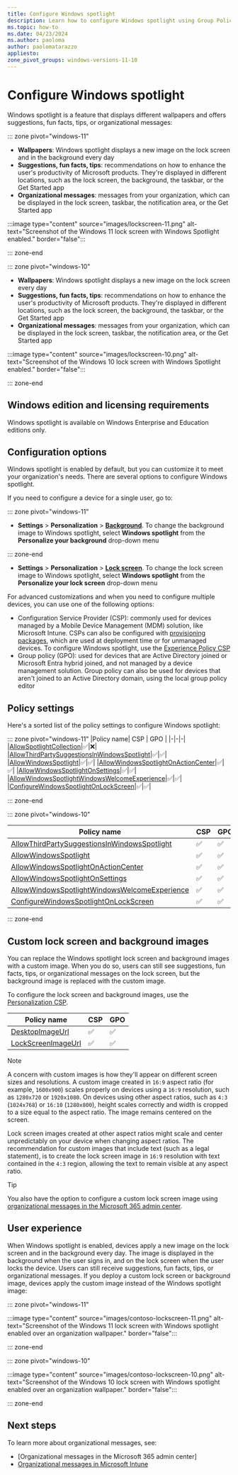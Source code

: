 ```yaml
---
title: Configure Windows spotlight
description: Learn how to configure Windows spotlight using Group Policy and mobile device management (MDM) settings.
ms.topic: how-to
ms.date: 04/23/2024
ms.author: paoloma
author: paolomatarazzo
appliesto:
zone_pivot_groups: windows-versions-11-10
---
```


# Configure Windows spotlight

Windows spotlight is a feature that displays different wallpapers and offers suggestions, fun facts, tips, or organizational messages:

::: zone pivot="windows-11"

- **Wallpapers**: Windows spotlight displays a new image on the lock screen and in the background every day
- **Suggestions, fun facts, tips**: recommendations on how to enhance the user's productivity of Microsoft products. They're displayed in different locations, such as the lock screen, the background, the taskbar, or the Get Started app
- **Organizational messages**: messages from your organization, which can be displayed in the lock screen, taskbar, the notification area, or the Get Started app

:::image type="content" source="images/lockscreen-11.png" alt-text="Screenshot of the Windows 11 lock screen with Windows Spotlight enabled." border="false":::

::: zone-end

::: zone pivot="windows-10"

- **Wallpapers**: Windows spotlight displays a new image on the lock screen every day
- **Suggestions, fun facts, tips**: recommendations on how to enhance the user's productivity of Microsoft products. They're displayed in different locations, such as the lock screen, the background, the taskbar, or the Get Started app
- **Organizational messages**: messages from your organization, which can be displayed in the lock screen, taskbar, the notification area, or the Get Started app

:::image type="content" source="images/lockscreen-10.png" alt-text="Screenshot of the Windows 10 lock screen with Windows Spotlight enabled." border="false":::

::: zone-end

## Windows edition and licensing requirements

Windows spotlight is available on Windows Enterprise and Education editions only.

## Configuration options

Windows spotlight is enabled by default, but you can customize it to meet your organization's needs. There are several options to configure Windows spotlight.

If you need to configure a device for a single user, go to:

::: zone pivot="windows-11"

- **Settings** > **Personalization** > **[Background](ms-settings:personalization-background)**. To change the background image to Windows spotlight, select **Windows spotlight** from the **Personalize your background** drop-down menu

::: zone-end

- **Settings** > **Personalization** > **[Lock screen](ms-settings:personalization-lockscreen)**. To change the lock screen image to Windows spotlight, select **Windows spotlight** from the **Personalize your lock screen** drop-down menu

For advanced customizations and when you need to configure multiple devices, you can use one of the following options:

- Configuration Service Provider (CSP): commonly used for devices managed by a Mobile Device Management (MDM) solution, like Microsoft Intune. CSPs can also be configured with [provisioning packages](../provisioning-packages/how-it-pros-can-use-configuration-service-providers.md#csps-in-windows-configuration-designer), which are used at deployment time or for unmanaged devices. To configure Windows spotlight, use the [Experience Policy CSP][CSP-1]
- Group policy (GPO): used for devices that are Active Directory joined or Microsoft Entra hybrid joined, and not managed by a device management solution. Group policy can also be used for devices that aren't joined to an Active Directory domain, using the local group policy editor

## Policy settings

Here's a sorted list of the policy settings to configure Windows spotlight:

::: zone pivot="windows-11"
|Policy name| CSP | GPO |
|-|-|-|
|[AllowSpotlightCollection](/windows/client-management/mdm/policy-csp-experience#allowspotlightcollection)|✅|❌|
|[AllowThirdPartySuggestionsInWindowsSpotlight](/windows/client-management/mdm/policy-csp-experience#allowthirdpartysuggestionsinwindowsspotlight)|✅|✅|
|[AllowWindowsSpotlight](/windows/client-management/mdm/policy-csp-experience#allowwindowsspotlight)|✅|✅|
|[AllowWindowsSpotlightOnActionCenter](/windows/client-management/mdm/policy-csp-experience#allowwindowsspotlightonactioncenter)|✅|✅|
|[AllowWindowsSpotlightOnSettings](/windows/client-management/mdm/policy-csp-experience#allowwindowsspotlightonsettings)|✅|✅|
|[AllowWindowsSpotlightWindowsWelcomeExperience](/windows/client-management/mdm/policy-csp-experience#allowwindowsspotlightwindowswelcomeexperience)|✅|✅|
|[ConfigureWindowsSpotlightOnLockScreen](/windows/client-management/mdm/policy-csp-experience#configurewindowsspotlightonlockscreen)|✅|✅|

::: zone-end

::: zone pivot="windows-10"

|Policy name| CSP | GPO |
|-|-|-|
|[AllowThirdPartySuggestionsInWindowsSpotlight](/windows/client-management/mdm/policy-csp-experience#allowthirdpartysuggestionsinwindowsspotlight)|✅|✅|
|[AllowWindowsSpotlight](/windows/client-management/mdm/policy-csp-experience#allowwindowsspotlight)|✅|✅|
|[AllowWindowsSpotlightOnActionCenter](/windows/client-management/mdm/policy-csp-experience#allowwindowsspotlightonactioncenter)|✅|✅|
|[AllowWindowsSpotlightOnSettings](/windows/client-management/mdm/policy-csp-experience#allowwindowsspotlightonsettings)|✅|✅|
|[AllowWindowsSpotlightWindowsWelcomeExperience](/windows/client-management/mdm/policy-csp-experience#allowwindowsspotlightwindowswelcomeexperience)|✅|✅|
|[ConfigureWindowsSpotlightOnLockScreen](/windows/client-management/mdm/policy-csp-experience#configurewindowsspotlightonlockscreen)|✅|✅|

::: zone-end

## Custom lock screen and background images

You can replace the Windows spotlight lock screen and background images with a custom image. When you do so, users can still see suggestions, fun facts, tips, or organizational messages on the lock screen, but the background image is replaced with the custom image.

To configure the lock screen and background images, use the [Personalization CSP][CSP-2].

|Policy name| CSP | GPO |
|-|-|-|
|[DesktopImageUrl](/windows/client-management/mdm/personalization-csp#desktopimageurl)|✅|✅|
|[LockScreenImageUrl](/windows/client-management/mdm/personalization-csp#lockscreenimageurl)|✅|✅|

>[!NOTE]
> A concern with custom images is how they'll appear on different screen sizes and resolutions. A custom image created in `16:9` aspect ratio (for example, `1600x900`) scales properly on devices using a `16:9` resolution, such as `1280x720` or `1920x1080`. On devices using other aspect ratios, such as `4:3` (`1024x768`) or `16:10` (`1280x800`), height scales correctly and width is cropped to a size equal to the aspect ratio. The image remains centered on the screen.
>
> Lock screen images created at other aspect ratios might scale and center unpredictably on your device when changing aspect ratios. The recommendation for custom images that include text (such as a legal statement), is to create the lock screen image in `16:9` resolution with text contained in the `4:3` region, allowing the text to remain visible at any aspect ratio.

> [!TIP]
> You also have the option to configure a custom lock screen image using [organizational messages in the Microsoft 365 admin center][M365-1].

## User experience

When Windows spotlight is enabled, devices apply a new image on the lock screen and in the background every day. The image is displayed in the background when the user signs in, and on the lock screen when the user locks the device. Users can still receive suggestions, fun facts, tips, or organizational messages. If you deploy a custom lock screen or background image, devices apply the custom image instead of the Windows spotlight image:

::: zone pivot="windows-11"

:::image type="content" source="images/contoso-lockscreen-11.png" alt-text="Screenshot of the Windows 11 lock screen with Windows spotlight enabled over an organization wallpaper." border="false":::

::: zone-end

::: zone pivot="windows-10"

:::image type="content" source="images/contoso-lockscreen-10.png" alt-text="Screenshot of the Windows 10 lock screen with Windows spotlight enabled over an organization wallpaper." border="false":::

::: zone-end

## Next steps

To learn more about organizational messages, see:

- [Organizational messages in the Microsoft 365 admin center]
- [Organizational messages in Microsoft Intune][INT-1]

<!--links-->

[CSP-1]: /windows/client-management/mdm/policy-csp-experience
[CSP-2]: /windows/client-management/mdm/personalization-csp
[INT-1]: /mem/intune/remote-actions/organizational-messages-overview
[M365-1]: /microsoft-365/admin/misc/organizational-messages-microsoft-365?view=o365-worldwide
